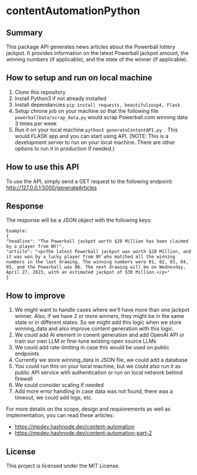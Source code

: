 # contentAutomationPython

## Summary
This package API generates news articles about the Powerball lottery jackpot. It provides information on the latest Powerball jackpot amount, the winning numbers (if applicable), and the state of the winner (if applicable).

## How to setup and run on local machine
1. Clone this repository
2. Install Python3 if not already installed
3. Install dependancies `pip install requests, beautifulsoup4, Flask`
4. Setup chrone job on your machine so that the following file `powerballData/scrap_data.py` would scrap Powerball.com winning data 3 times per week
5. Run it on your local machine `python3 generateContentAPI.py `. This would FLASK app and you can start using API.
(NOTE: This is a development server to run on your local machine. There are other options to run it in production if needed.)

## How to use this API
To use the API, simply send a GET request to the following endpoint: http://127.0.0.1:5000/generateArticles

## Response
The response will be a JSON object with the following keys:

    Example:
    {
    "headline": "The Powerball jackpot worth $28 Million has been claimed by a player from NY!",
    "article": "<p>The latest Powerball jackpot was worth $28 Million, and it was won by a lucky player from NY who matched all the winning numbers in the last drawing. The winning numbers were 01, 02, 03, 04, 05, and the Powerball was 06. The next drawing will be on Wednesday, April 27, 2023, with an estimated jackpot of $30 Million.</p>"
    }

## How to improve
1. We might want to handle cases where we'll have more than one jackpot winner. Also, if we have 2 or more winners, they might be in the same state or in different states. So we might add this logic when we store winning_data and also improve content generation with this logic.
2. We could add AI element in conent generation and add OpenAI API or train our own LLM or fine-tune existing open source LLMs
3. We could add rate-limiting in case this would be used on public endpoints
4. Currently we store winning_data in JSON file, we could add a database
5. You could run this on your local machine, but we could also run it as public API service with authentication or run on local network behind firewall
6. We could consider scaling if needed
7. Add more error handling in case data was not found, there was a timeout, we could add logs, etc.

For more details on the scope, design and requiorements as well as implementation, you can read these articles:
- https://mpdev.hashnode.dev/content-automation
- https://mpdev.hashnode.dev/content-automation-part-2
    
## License
This project is licensed under the MIT License.
